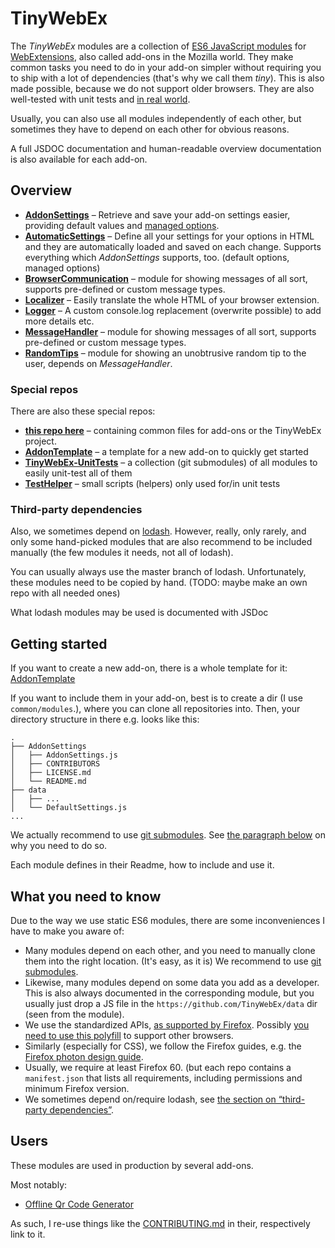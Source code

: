 # TinyWebEx

The _TinyWebEx_ modules are a collection of [ES6 JavaScript modules](https://hacks.mozilla.org/2015/08/es6-in-depth-modules/) for [WebExtensions](https://developer.mozilla.org/docs/Mozilla/Add-ons/WebExtensions), also called add-ons in the Mozilla world.
They make common tasks you need to do in your add-on simpler without requiring you to ship with a lot of dependencies (that's why we call them _tiny_). This is also made possible, because we do not support older browsers.
They are also well-tested with unit tests and [in real world](#users).

Usually, you can also use all modules independently of each other, but sometimes they have to depend on each other for obvious reasons.

A full JSDOC documentation and human-readable overview documentation is also available for each add-on.

## Overview

* **[AddonSettings](https://github.com/TinyWebEx/AddonSettings)** – Retrieve and save your add-on settings easier, providing default values and [managed options](https://developer.mozilla.org/docs/Mozilla/Add-ons/WebExtensions/API/storage/managed).
* **[AutomaticSettings](https://github.com/TinyWebEx/AutomaticSettings)** – Define all your settings for your options in HTML and they are automatically loaded and saved on each change. Supports everything which _AddonSettings_ supports, too. (default options, managed options)
* **[BrowserCommunication](https://github.com/TinyWebEx/BrowserCommunication)** – module for showing messages of all sort, supports pre-defined or custom message types.
* **[Localizer](https://github.com/TinyWebEx/Localizer)** – Easily translate the whole HTML of your browser extension.
* **[Logger](https://github.com/TinyWebEx/Logger)** – A custom console.log replacement (overwrite possible) to add more details etc.
* **[MessageHandler](https://github.com/TinyWebEx/MessageHandler)** – module for showing messages of all sort, supports pre-defined or custom message types.
* **[RandomTips](https://github.com/TinyWebEx/RandomTips)** – module for showing an unobtrusive random tip to the user, depends on _MessageHandler_.

### Special repos

There are also these special repos:
* **[this repo here](https://github.com/TinyWebEx/common)** – containing common files for add-ons or the TinyWebEx project.
* **[AddonTemplate](https://github.com/TinyWebEx/AddonTemplate)** – a template for a new add-on to quickly get started
* **[TinyWebEx-UnitTests](https://github.com/TinyWebEx/TinyWebEx-UnitTests)** – a collection (git submodules) of all modules to easily unit-test all of them
* **[TestHelper](https://github.com/TinyWebEx/TestHelper)** – small scripts (helpers) only used for/in unit tests

### Third-party dependencies

Also, we sometimes depend on [lodash](https://github.com/lodash/lodash). However, really, only rarely, and only some hand-picked modules that are also recommend to be included manually (the few modules it needs, not all of lodash).

You can usually always use the master branch of lodash.
Unfortunately, these modules need to be copied by hand.
(TODO: maybe make an own repo with all needed ones)

What lodash modules may be used is documented with JSDoc

## Getting started

If you want to create a new add-on, there is a whole template for it: [AddonTemplate](https://github.com/TinyWebEx/AddonTemplate)

If you want to include them in your add-on, best is to create a dir (I use `common/modules`.), where you can clone all repositories into.
Then, your directory structure in there e.g. looks like this:
```
.
├── AddonSettings
│   ├── AddonSettings.js
│   ├── CONTRIBUTORS
│   ├── LICENSE.md
│   └── README.md
├── data
│   ├── ...
│   └── DefaultSettings.js
...
```

We actually recommend to use [git submodules](https://github.blog/2016-02-01-working-with-submodules/).
See [the paragraph below](#what-you-need-to-know) on why you need to do so.

Each module defines in their Readme, how to include and use it.

## What you need to know

Due to the way we use static ES6 modules, there are some inconveniences I have to make you aware of:
* Many modules depend on each other, and you need to manually clone them into the right location. (It's easy, as it is) We recommend to use [git submodules](https://github.blog/2016-02-01-working-with-submodules/).
* Likewise, many modules depend on some data you add as a developer. This is also always documented in the corresponding module, but you usually just drop a JS file in the `https://github.com/TinyWebEx/data` dir (seen from the module).
* We use the standardized APIs, [as supported by Firefox](https://developer.mozilla.org/Add-ons/WebExtensions/Porting_a_Google_Chrome_extension). Possibly [you need to use this polyfill](https://github.com/mozilla/webextension-polyfill) to support other browsers.
* Similarly (especially for CSS), we follow the Firefox guides, e.g. the [Firefox photon design guide](https://design.firefox.com/photon/).
* Usually, we require at least Firefox 60. (but each repo contains a `manifest.json` that lists all requirements, including permissions and minimum Firefox version.
* We sometimes depend on/require lodash, see [the section on “third-party dependencies”](#third-party-dependencies).

## Users

These modules are used in production by several add-ons.

Most notably:
* [Offline Qr Code Generator](https://github.com/rugk/offline-qr-code/)

As such, I re-use things like the [CONTRIBUTING.md](./CONTRIBUTING.md) in their, respectively link to it.
